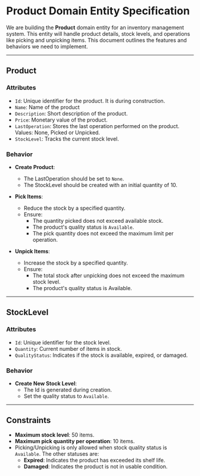 # Product Domain Entity Specification

We are building the **Product** domain entity for an inventory management system. This entity will handle product details, stock levels, and operations like picking and unpicking items. This document outlines the features and behaviors we need to implement.

---

## **Product**

### **Attributes**
- `Id`: Unique identifier for the product. It is during construction.
- `Name`: Name of the product
- `Description`: Short description of the product.
- `Price`: Monetary value of the product.
- `LastOperation`: Stores the last operation performed on the product. Values: None, Picked or Unpicked.
- `StockLevel`: Tracks the current stock level.

### **Behavior**
- **Create Product**:
  - The LastOperation should be set to `None`.
  - The StockLevel should be created with an initial quantity of 10.

- **Pick Items**:
  - Reduce the stock by a specified quantity.
  - Ensure:
    - The quantity picked does not exceed available stock.
    - The product's quality status is `Available`.
    - The pick quantity does not exceed the maximum limit per operation.
- **Unpick Items**:
  - Increase the stock by a specified quantity.
  - Ensure:
    - The total stock after unpicking does not exceed the maximum stock level.
    - The product's quality status is Available.

---

## **StockLevel**

### **Attributes**
- `Id`: Unique identifier for the stock level.
- `Quantity`: Current number of items in stock.
- `QualityStatus`: Indicates if the stock is available, expired, or damaged.

### **Behavior**
- **Create New Stock Level**:
  - The Id is generated during creation.
  - Set the quality status to `Available`.

---

## **Constraints**
- **Maximum stock level**: 50 items.
- **Maximum pick quantity per operation**: 10 items.
- Picking/Unpicking is only allowed when stock quality status is `Available`. The other statuses are:
  - **Expired**: Indicates the product has exceeded its shelf life.
  - **Damaged**: Indicates the product is not in usable condition.